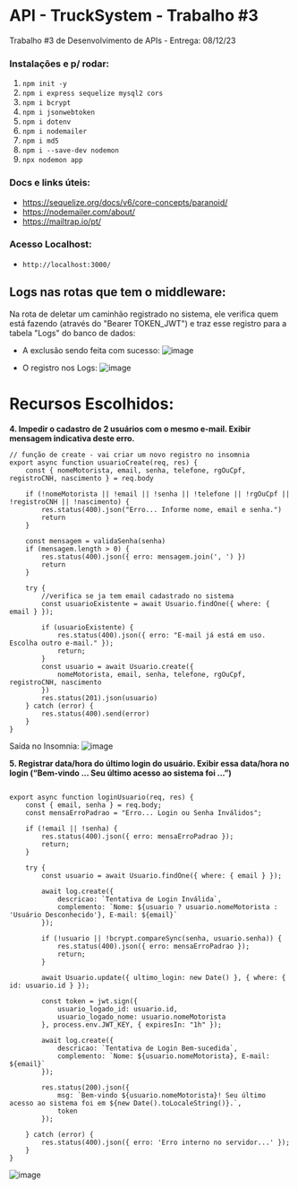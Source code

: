 # API - TruckSystem - Trabalho #3

Trabalho #3 de Desenvolvimento de APIs - Entrega: 08/12/23

### Instalações e p/ rodar:

1. `` npm init -y `` 
2. ``npm i express sequelize mysql2 cors `` 
3. ``npm i bcrypt ``  
4. `` npm i jsonwebtoken `` 
5. `` npm i dotenv `` 
6. `` npm i nodemailer `` 
7. ``npm i md5 ``
8. `` npm i --save-dev nodemon ``
9.   ``npx nodemon app `` 

### Docs e links úteis:
- https://sequelize.org/docs/v6/core-concepts/paranoid/
- https://nodemailer.com/about/
- https://mailtrap.io/pt/

### Acesso Localhost: 
- ``http://localhost:3000/``

## Logs nas rotas que tem o middleware:

Na rota de deletar um caminhão registrado no sistema, ele verifica quem está fazendo (através do "Bearer TOKEN_JWT") e traz esse registro para a tabela "Logs" do banco de dados:

- A exclusão sendo feita com sucesso:
![image](https://github.com/CarolinaSFreitas/TruckSystem-API/assets/99994934/88268605-364c-48a6-8dec-aad628fc9920)

- O registro nos Logs:
![image](https://github.com/CarolinaSFreitas/TruckSystem-API/assets/99994934/679b4db3-e56b-4c8a-9f17-3d1ad2dd74b2)

# Recursos Escolhidos:
**4. Impedir o cadastro de 2 usuários com o mesmo e-mail. Exibir mensagem indicativa deste erro.**
   
````
// função de create - vai criar um novo registro no insomnia
export async function usuarioCreate(req, res) {
    const { nomeMotorista, email, senha, telefone, rgOuCpf, registroCNH, nascimento } = req.body

    if (!nomeMotorista || !email || !senha || !telefone || !rgOuCpf || !registroCNH || !nascimento) {
        res.status(400).json("Erro... Informe nome, email e senha.")
        return
    }

    const mensagem = validaSenha(senha)
    if (mensagem.length > 0) {
        res.status(400).json({ erro: mensagem.join(', ') })
        return
    }

    try {
        //verifica se ja tem email cadastrado no sistema
        const usuarioExistente = await Usuario.findOne({ where: { email } });

        if (usuarioExistente) {
            res.status(400).json({ erro: "E-mail já está em uso. Escolha outro e-mail." });
            return;
        }
        const usuario = await Usuario.create({
            nomeMotorista, email, senha, telefone, rgOuCpf, registroCNH, nascimento
        })
        res.status(201).json(usuario)
    } catch (error) {
        res.status(400).send(error)
    }
}
````
Saída no Insomnia: 
![image](https://github.com/CarolinaSFreitas/TruckSystem-API/assets/99994934/95fb283a-81d1-4ebc-acdb-e649deaf0c76)

**5. Registrar data/hora do último login do usuário. Exibir essa data/hora no login (“Bem-vindo ... Seu último 
acesso ao sistema foi ...”)**

````

export async function loginUsuario(req, res) {
    const { email, senha } = req.body;
    const mensaErroPadrao = "Erro... Login ou Senha Inválidos";

    if (!email || !senha) {
        res.status(400).json({ erro: mensaErroPadrao });
        return;
    }

    try {
        const usuario = await Usuario.findOne({ where: { email } });

        await log.create({
            descricao: `Tentativa de Login Inválida`,
            complemento: `Nome: ${usuario ? usuario.nomeMotorista : 'Usuário Desconhecido'}, E-mail: ${email}`
        });

        if (!usuario || !bcrypt.compareSync(senha, usuario.senha)) {
            res.status(400).json({ erro: mensaErroPadrao });
            return;
        }

        await Usuario.update({ ultimo_login: new Date() }, { where: { id: usuario.id } });

        const token = jwt.sign({
            usuario_logado_id: usuario.id,
            usuario_logado_nome: usuario.nomeMotorista
        }, process.env.JWT_KEY, { expiresIn: "1h" });

        await log.create({
            descricao: `Tentativa de Login Bem-sucedida`,
            complemento: `Nome: ${usuario.nomeMotorista}, E-mail: ${email}`
        });

        res.status(200).json({
            msg: `Bem-vindo ${usuario.nomeMotorista}! Seu último acesso ao sistema foi em ${new Date().toLocaleString()}.`,
            token
        });

    } catch (error) {
        res.status(400).json({ erro: 'Erro interno no servidor...' });
    }
}
````

![image](https://github.com/CarolinaSFreitas/TruckSystem-API/assets/99994934/f5199705-217f-4119-b00b-bc68a9dacb14)


